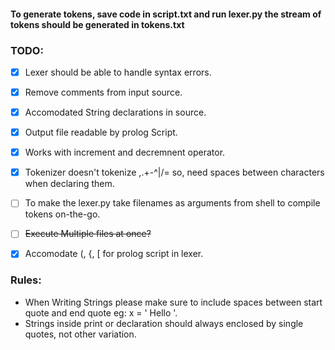 #### To generate tokens, save code in script.txt and run lexer.py the stream of tokens should be generated in tokens.txt


### TODO:
- [x] Lexer should be able to handle syntax errors.
- [x] Remove comments from input source.
- [x] Accomodated String declarations in source.
- [x] Output file readable by prolog Script.
- [x] Works with increment and decremnent operator.
- [x] Tokenizer doesn't tokenize ,.+-^|/\= so, need spaces between characters when declaring them. 
- [ ] To make the lexer.py take filenames as arguments from shell to compile tokens on-the-go. 
- [ ] ~~Execute Multiple files at once?~~
- [x] Accomodate  (, {, [ for prolog script in lexer.


### Rules:

* When Writing Strings please make sure to include spaces between start quote and end quote eg: x = ' Hello '. 
* Strings inside print or declaration should always enclosed by single quotes, not other variation.



